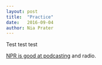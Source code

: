 ```yaml
---
layout: post
title:  "Practice"
date:   2016-09-04
author: Nia Prater
---
```


Test test test

[NPR is good at podcasting](http://npr.org) and radio.
